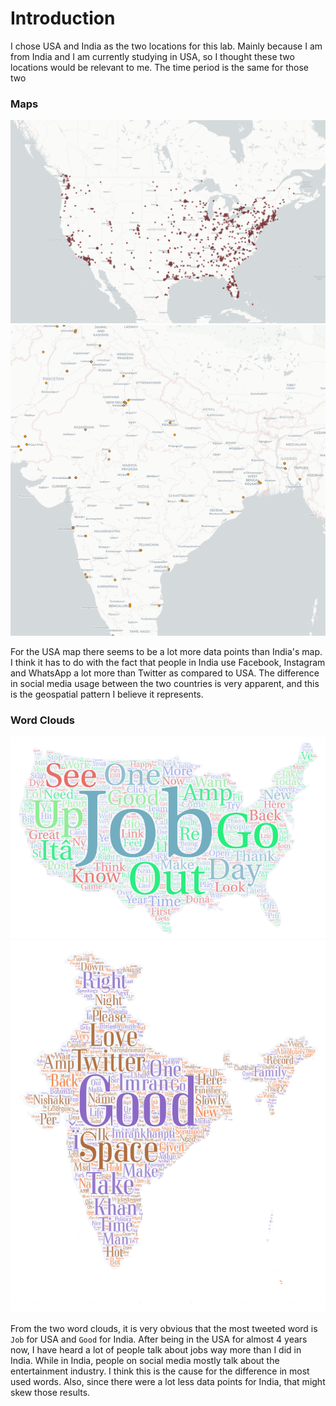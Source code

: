 # Introduction
I chose USA and India as the two locations for this lab. Mainly because I am from India and I am currently studying in USA, so I thought these two locations would be relevant to me. The time period is the same for those two

### Maps
![usa map](img/usa-map.png)
![india map](img/india-map.png)

For the USA map there seems to be a lot more data points than India's map. I think it has to do with the fact that people in India use Facebook, Instagram and WhatsApp a lot more than Twitter as compared to USA.
 The difference in social media usage between the two countries is very apparent, and this is the geospatial pattern I believe it represents.

### Word Clouds
![usa word cloud](img/USA%20Word%20Art.png)
![india word cloud](img/India%20Word%20Art.png)

From the two word clouds, it is very obvious that the most tweeted word is `Job` for USA and `Good` for India. After being in the USA for almost 4 years now, I have heard a lot of people talk about jobs way more than I did in India. While in India, people on social media mostly talk about the entertainment industry. I think this is the cause for the difference in most used words. Also, since there were a lot less data points for India, that might skew those results.
